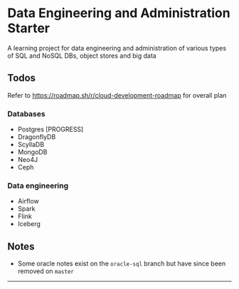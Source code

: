 # Data Engineering and Administration Starter

A learning project for data engineering and administration of various types of SQL and NoSQL DBs, object stores and big data

## Todos

Refer to https://roadmap.sh/r/cloud-development-roadmap for overall plan

### Databases

- Postgres [PROGRESS]
- DragonflyDB
- ScyllaDB
- MongoDB
- Neo4J
- Ceph

### Data engineering

- Airflow
- Spark
- Flink
- Iceberg

## Notes

- Some oracle notes exist on the `oracle-sql` branch but have since been removed on `master`

---
